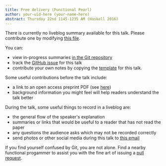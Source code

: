 ```yaml
---
title: Free delivery (Functional Pearl)
author: your-uid-here (your-name-here)
abstract: Thursday 22nd 1145-1235 AM (Haskell 2016)
---
```


There is currently no liveblog summary available for this talk. Please contribute one by modifying [this file](https://github.com/ocamllabs/icfp2016-blog/blob/master/Haskell/free-delivery-functional-pear.md).

You can:
* view in-progress summaries [in the Git repository](https://github.com/ocamllabs/icfp2016-blog/tree/master/Haskell/free-delivery-functional-pear/)
* track the [GitHub issue](https://github.com/ocamllabs/icfp2016-blog/issues/107) for this talk
* contribute your own notes by copying the [template](free-delivery-functional-pear/template.md) for this talk.

Some useful contributions before the talk include:
* a link to an open access preprint PDF (see [here](https://github.com/gasche/icfp2016-papers))
* background information you might feel will help readers understand the talk better

During the talk, some useful things to record in a liveblog are:
* the general flow of the speaker's explanation
* summaries or links that would be useful to a reader that has not read the paper
* any questions the audience asks which may not be recorded correctly
* send photos or other social media during this talk to [this email](mailto:icfp16.photos@gmail.com?subject=Haskell:free-delivery-functional-pear)

If you find yourself confused by Git, you are not alone. Find a nearby functional progammer
to assist you with the fine art of issuing a [pull request](https://help.github.com/articles/about-pull-requests/).

